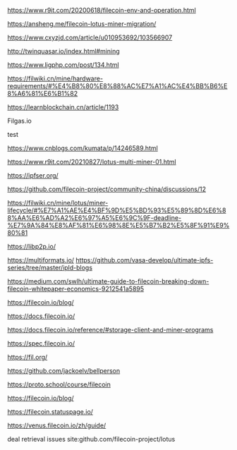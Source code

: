https://www.r9it.com/20200618/filecoin-env-and-operation.html


https://ansheng.me/filecoin-lotus-miner-migration/


https://www.cxyzjd.com/article/u010953692/103566907

http://twinquasar.io/index.html#mining

https://www.ligphp.com/post/134.html

https://filwiki.cn/mine/hardware-requirements/#%E4%B8%80%E8%88%AC%E7%A1%AC%E4%BB%B6%E8%A6%81%E6%B1%82

https://learnblockchain.cn/article/1193



Filgas.io

test

https://www.cnblogs.com/kumata/p/14246589.html

https://www.r9it.com/20210827/lotus-multi-miner-01.html

https://ipfser.org/



https://github.com/filecoin-project/community-china/discussions/12


https://filwiki.cn/mine/lotus/miner-lifecycle/#%E7%A1%AE%E4%BF%9D%E5%BD%93%E5%89%8D%E6%88%AA%E6%AD%A2%E6%97%A5%E6%9C%9F-deadline-%E7%9A%84%E8%AF%81%E6%98%8E%E5%B7%B2%E5%8F%91%E9%80%81



https://libp2p.io/

https://multiformats.io/
https://github.com/vasa-develop/ultimate-ipfs-series/tree/master/ipld-blogs

https://medium.com/swlh/ultimate-guide-to-filecoin-breaking-down-filecoin-whitepaper-economics-9212541a5895


https://filecoin.io/blog/

https://docs.filecoin.io/


https://docs.filecoin.io/reference/#storage-client-and-miner-programs

https://spec.filecoin.io/

https://fil.org/

https://github.com/jackoelv/bellperson

https://proto.school/course/filecoin

https://filecoin.io/blog/

https://filecoin.statuspage.io/

https://venus.filecoin.io/zh/guide/

deal retrieval issues site:github.com/filecoin-project/lotus
